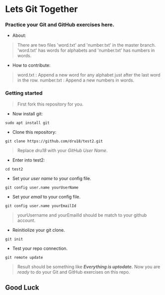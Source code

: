# Lets Git Together


### Practice your Git and GitHub exercises here.

- About:

> There are two files 'word.txt' and 'number.txt' in the master branch.
> 'word.txt' has words for alphabets and
> 'number.txt' has numbers in words.
- How to contribute:

> word.txt : Append a new word for any alphabet just after the last word in the row.
> number.txt : Append a new numbers in words.

### Getting started

> First fork this repository for you.

- Now install git:

`sudo apt install git`

- Clone this repository:

`git clone https://github.com/dru18/test2.git`

> Replace *dru18* with your *GitHub User Name*.

- Enter into test2:

`cd test2`

- Set your *user name* to your config file.

`git config user.name yourUserName`

- Set your *email* to your config file.

`git config user.name yourEmailId`

> yourUsername and yourEmailId should be match to your github account.

- Reinitiolize your git clone.

`git init`

- Test your repo connection.

`git remote update`

> Result should be something like ***Everything is uptodate.***
> Now you are *ready* to do your Git and GitHub exercises on this repo.


## Good Luck

